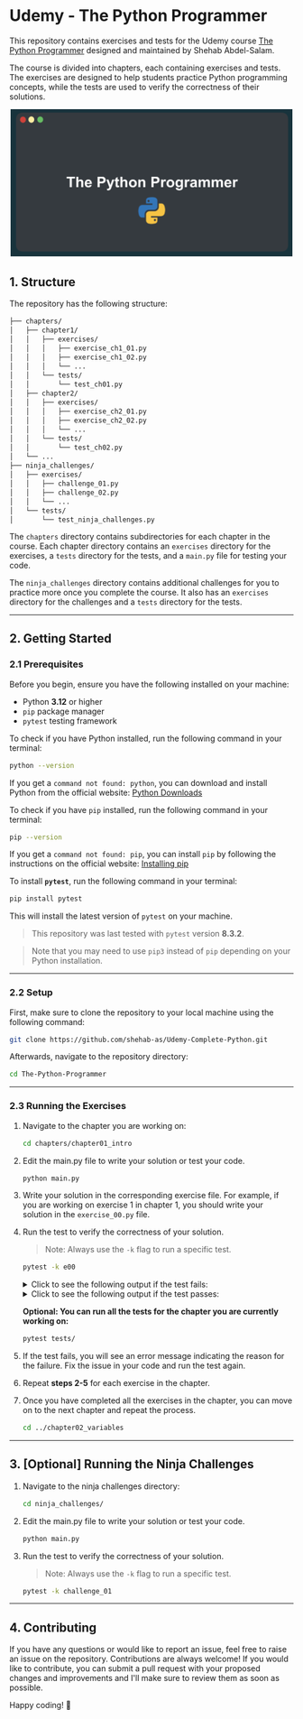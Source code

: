 # Udemy - The Python Programmer

This repository contains exercises and tests for the Udemy course [The Python Programmer]() designed and maintained by Shehab Abdel-Salam.

The course is divided into chapters, each containing exercises and tests. The exercises are designed to help students practice Python programming concepts, while the tests are used to verify the correctness of their solutions.

<div style="text-align: center;">
    <img src="./_assets/udemy-banner.png" alt="drawing" width="500"/>
</div>

## 1. Structure

The repository has the following structure:

```
├── chapters/
│   ├── chapter1/
│   │   ├── exercises/
│   │   │   ├── exercise_ch1_01.py
│   │   │   ├── exercise_ch1_02.py
│   │   │   └── ...
│   │   └── tests/
│   │       └── test_ch01.py
│   ├── chapter2/
│   │   ├── exercises/
│   │   │   ├── exercise_ch2_01.py
│   │   │   ├── exercise_ch2_02.py
│   │   │   └── ...
│   │   └── tests/
│   │       └── test_ch02.py
│   └── ...
├── ninja_challenges/
│   ├── exercises/
│   │   ├── challenge_01.py
│   │   ├── challenge_02.py
│   │   └── ...
│   └── tests/
│       └── test_ninja_challenges.py
```

The `chapters` directory contains subdirectories for each chapter in the course. Each chapter directory contains an `exercises` directory for the exercises, a `tests` directory for the tests, and a `main.py` file for testing your code.

The `ninja_challenges` directory contains additional challenges for you to practice more once you complete the course. It also has an `exercises` directory for the challenges and a `tests` directory for the tests.

---

## 2. Getting Started

### 2.1 Prerequisites

Before you begin, ensure you have the following installed on your machine:

- Python **3.12** or higher
- `pip` package manager
- `pytest` testing framework

To check if you have Python installed, run the following command in your terminal:

```bash
python --version
```

If you get a `command not found: python`, you can download and install Python from the official website: [Python Downloads](https://www.python.org/downloads/)

To check if you have `pip` installed, run the following command in your terminal:

```bash
pip --version
```

If you get a `command not found: pip`, you can install `pip` by following the instructions on the official website: [Installing pip](https://pip.pypa.io/en/stable/installation/)

To install **`pytest`**, run the following command in your terminal:

```bash
pip install pytest
```

This will install the latest version of `pytest` on your machine.

> This repository was last tested with `pytest` version **8.3.2**.

> Note that you may need to use `pip3` instead of `pip` depending on your Python installation.

---

### 2.2 Setup

First, make sure to clone the repository to your local machine using the following command:

```bash
git clone https://github.com/shehab-as/Udemy-Complete-Python.git
```

Afterwards, navigate to the repository directory:

```bash
cd The-Python-Programmer
```

---

### 2.3 Running the Exercises

1. Navigate to the chapter you are working on:

   ```bash
   cd chapters/chapter01_intro
   ```

2. Edit the main.py file to write your solution or test your code.

   ```bash
   python main.py
   ```

3. Write your solution in the corresponding exercise file. For example, if you are working on exercise 1 in chapter 1, you should write your solution in the `exercise_00.py` file.

4. Run the test to verify the correctness of your solution.

   > Note: Always use the `-k` flag to run a specific test.

   ```bash
   pytest -k e00
   ```

   <details><summary>Click to see the following output if the test fails:</summary>

   ```bash
   tests/test_ch01.py:5: AssertionError
   =========================================== short test summary info ===========================================
   FAILED tests/test_ch01.py::test_e00 - AssertionError: assert 'I am ready to learn ______!' == 'I am ready to learn Python!'
   =========================================== 1 failed in 0.01s ===========================================
   ```

   </details>

   <details><summary>Click to see the following output if the test passes:</summary>

   ```bash
   tests/test_ch_01.py .                                                                                [100%]

   =========================================== 1 passed in 0.01s =============================================
   ```

   </details>

   **Optional: You can run all the tests for the chapter you are currently working on:**

   ```bash
   pytest tests/
   ```

5. If the test fails, you will see an error message indicating the reason for the failure. Fix the issue in your code and run the test again.

6. Repeat **steps 2-5** for each exercise in the chapter.

7. Once you have completed all the exercises in the chapter, you can move on to the next chapter and repeat the process.
   ```bash
   cd ../chapter02_variables
   ```

---

## 3. [Optional] Running the Ninja Challenges

1. Navigate to the ninja challenges directory:

   ```bash
   cd ninja_challenges/
   ```

2. Edit the main.py file to write your solution or test your code.

   ```bash
   python main.py
   ```

3. Run the test to verify the correctness of your solution.

   > Note: Always use the `-k` flag to run a specific test.

   ```bash
   pytest -k challenge_01
   ```

---

## 4. Contributing

If you have any questions or would like to report an issue, feel free to raise an issue on the repository.
Contributions are always welcome! If you would like to contribute, you can submit a pull request with your proposed changes and improvements and I'll make sure to review them as soon as possible.

Happy coding! 🐍
